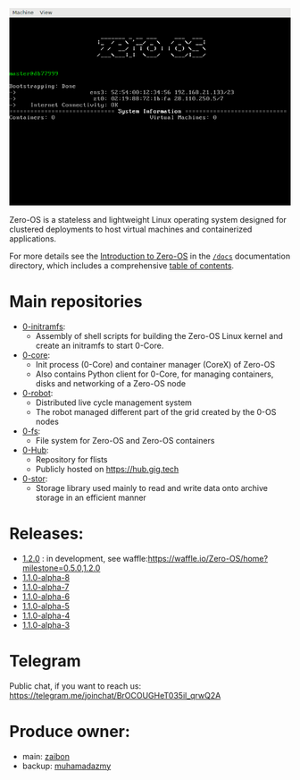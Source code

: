 ![Zero-OS console](g8os.png)

Zero-OS is a stateless and lightweight Linux operating system designed for clustered deployments to host virtual machines and containerized applications.

For more details see the [Introduction to Zero-OS](/docs/README.md) in the [`/docs`](/docs) documentation directory, which includes a comprehensive [table of contents](/docs/SUMMARY.md).

# Main repositories

- [0-initramfs](https://github.com/zero-os/0-initramfs):
  - Assembly of shell scripts for building the Zero-OS Linux kernel and create an initramfs to start 0-Core.
- [0-core](https://github.com/zero-os/0-core):
  - Init process (0-Core) and container manager (CoreX) of Zero-OS
  - Also contains Python client for 0-Core, for managing containers, disks and networking of a Zero-OS node
- [0-robot](https://github.com/zero-os/0-robot): 
  - Distributed live cycle management system 
  - The robot managed different part of the grid created by the 0-OS nodes
- [0-fs](https://github.com/zero-os/0-fs):
  - File system for Zero-OS and Zero-OS containers
- [0-Hub](https://github.com/zero-os/0-hub):
  - Repository for flists
  - Publicly hosted on https://hub.gig.tech
- [0-stor](https://github.com/zero-os/0-stor):
  - Storage library used mainly to read and write data onto archive storage in an efficient manner
  
  
# Releases:

- [1.2.0](https://github.com/zero-os/home/blob/master/release_notes/1.2.0.md) : in development, see waffle:https://waffle.io/Zero-OS/home?milestone=0.5.0,1.2.0
- [1.1.0-alpha-8](https://github.com/zero-os/home/blob/master/release_notes/1.1.0-alpha-8.md)
- [1.1.0-alpha-7](https://github.com/zero-os/home/blob/master/release_notes/1.1.0-alpha-7.md)
- [1.1.0-alpha-6](https://github.com/zero-os/home/blob/master/release_notes/1.1.0-alpha-6.md)
- [1.1.0-alpha-5](https://github.com/zero-os/home/blob/master/release_notes/1.1.0-alpha-5.md)
- [1.1.0-alpha-4](https://github.com/zero-os/home/blob/master/release_notes/1.1.0-alpha-4.md)
- [1.1.0-alpha-3](https://github.com/zero-os/home/blob/master/release_notes/1.1.0-alpha-3.md)

# Telegram
Public chat, if you want to reach us: https://telegram.me/joinchat/BrOCOUGHeT035il_qrwQ2A

# Produce owner:
- main: [zaibon](https://github.com/zaibon)
- backup: [muhamadazmy](https://github.com/muhamadazmy)
